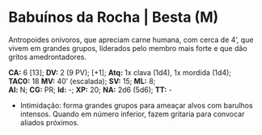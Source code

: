# Babuínos da Rocha | Besta (M)

Antropoides onívoros, que apreciam carne humana, com cerca de 4’, que vivem em grandes grupos, liderados pelo membro mais forte e que dão gritos amedrontadores.

**CA:** 6 [13]; **DV:** 2 (9 PV); [+1]; **Atq:** 1x clava (1d4), 1x mordida (1d4);  
**TAC0:** 18 **MV:** 40’ (escalada); **SV:** 15; **ML:** 8;  
**Al:** N; **CG:** PR; **Id:** -; **XP:** 20; **NA:** 2d6 (5d6); **TT:** -

- Intimidação: forma grandes grupos para ameaçar alvos com barulhos intensos. Quando em número inferior, fazem gritaria para convocar aliados próximos.
